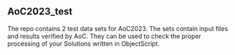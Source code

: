 ## AoC2023_test
The repo contains 2 test data sets for AoC2023.
The sets contain input files and results verified by AoC.
They can be used to check the proper processing of your
Solutions written in ObjectScript.

